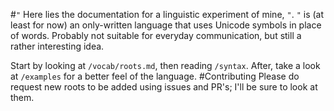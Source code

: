 #`"`
Here lies the documentation for a linguistic experiment of mine, `"`. `"` is (at least for now) an only-written language that uses Unicode symbols in place of words. Probably not suitable for everyday communication, but still a rather interesting idea.

Start by looking at `/vocab/roots.md`, then reading `/syntax`. After, take a look at `/examples` for a better feel of the language.
#Contributing
Please do request new roots to be added using issues and PR's; I'll be sure to look at them.
